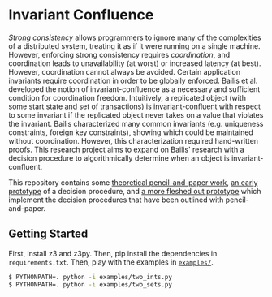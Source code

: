 # Invariant Confluence
*Strong consistency* allows programmers to ignore many of the complexities of a
distributed system, treating it as if it were running on a single machine.
However, enforcing strong consistency requires *coordination*, and coordination
leads to unavailability (at worst) or increased latency (at best). However,
coordination cannot always be avoided. Certain application invariants require
coordination in order to be globally enforced. Bailis et al. developed the
notion of invariant-confluence as a necessary and sufficient condition for
coordination freedom. Intuitively, a replicated object (with some start state
and set of transactions) is invariant-confluent with respect to some invariant
if the replicated object never takes on a value that violates the invariant.
Bailis characterized many common invariants (e.g. uniqueness constraints,
foreign key constraints), showing which could be maintained without
coordination. However, this characterization required hand-written proofs.
This research project aims to expand on Bailis' research with a decision
procedure to algorithmically determine when an object is invariant-confluent.

This repository contains some [theoretical pencil-and-paper work](doc), [an
early prototype](ocaml) of a decision procedure, and [a more fleshed out
prototype](iconfluence) which implement the decision procedures that have been
outlined with pencil-and-paper.

## Getting Started
First, install z3 and z3py. Then, pip install the dependencies in
`requirements.txt`. Then, play with the examples in [`examples/`](examples/).

```bash
$ PYTHONPATH=. python -i examples/two_ints.py
$ PYTHONPATH=. python -i examples/two_sets.py
```
